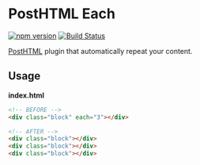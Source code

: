 # PostHTML Each
[![npm version](https://badge.fury.io/js/posthtml-each.svg)](http://badge.fury.io/js/posthtml-each)
[![Build Status](https://travis-ci.org/Gurylev/posthtml-each.svg?branch=master)](https://travis-ci.org/Gurylev/posthtml-each)

[PostHTML](https://github.com/posthtml/posthtml) plugin that automatically repeat your content.


## Usage

__index.html__
```html
<!-- BEFORE -->
<div class="block" each="3"></div>

<!-- AFTER -->
<div class="block"></div>
<div class="block"></div>
<div class="block"></div>
```